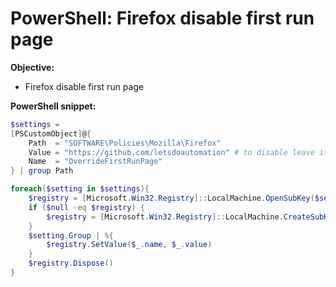 # PowerShell: Firefox disable first run page

<b>Objective:</b>

* Firefox disable first run page

<b>PowerShell snippet:</b>

```powershell
$settings = 
[PSCustomObject]@{
    Path  = "SOFTWARE\Policies\Mozilla\Firefox"
    Value = "https://github.com/letsdoautomation" # to disable leave it empty
    Name  = "OverrideFirstRunPage"
} | group Path

foreach($setting in $settings){
    $registry = [Microsoft.Win32.Registry]::LocalMachine.OpenSubKey($setting.Name, $true)
    if ($null -eq $registry) {
        $registry = [Microsoft.Win32.Registry]::LocalMachine.CreateSubKey($setting.Name, $true)
    }
    $setting.Group | %{
        $registry.SetValue($_.name, $_.value)
    }
    $registry.Dispose()
}
```
